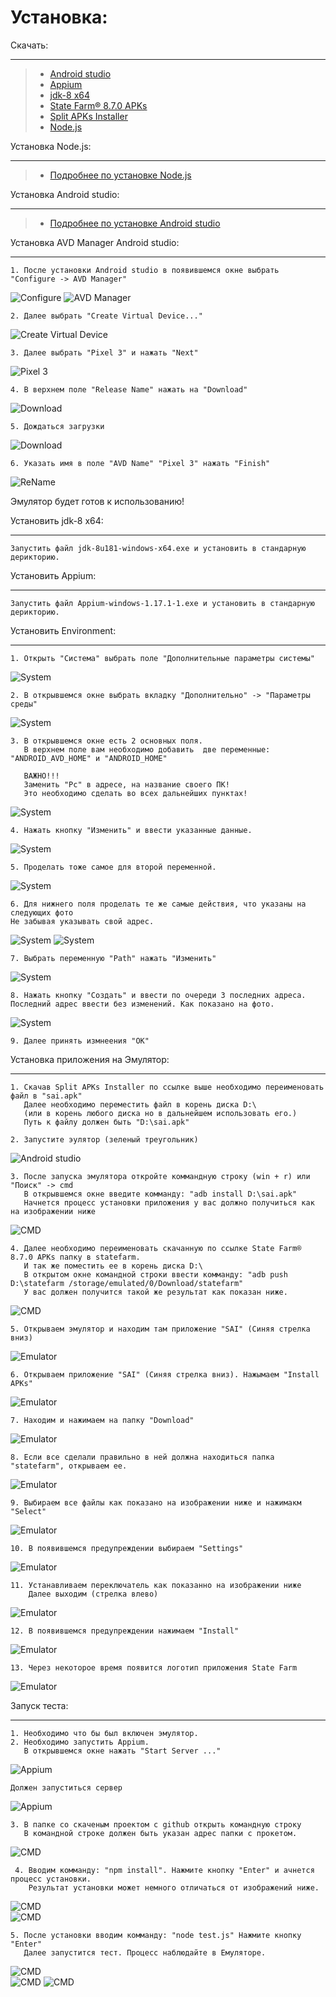 Установка:
========
Скачать:
________
> * [Android studio](http://webdesign.ru.net)
> * [Appium](https://github.com/appium/appium-desktop/releases/download/v1.17.1-1/Appium-windows-1.17.1-1.exe)
> * [jdk-8 x64](https://mega.nz/#!lgdHSAJB!YCLwj5De1pq7auhfCYNxfHQppqFRnz13JjKxPHln2pQ)
> * [State Farm® 8.7.0 APKs ](https://apkplz.net/download-app/com.statefarm.pocketagent)
> * [Split APKs Installer](https://apkplz.net/app/com.aefyr.sai)
> * [Node.js](https://nodejs.org/dist/v12.18.2/node-v12.18.2-x64.msi)

Установка Node.js:
________

> * [Подробнее по установке Node.js](https://zen.yandex.ru/media/id/5a16a1eee86a9e56a71cf8ef/kak-ustanovit-nodejs-i-npm-v-windows-5dc2915034808200b20fb55a?utm_source=serp)


Установка Android studio:
________
> * [Подробнее по установке Android studio](https://lumpics.ru/install-android-studio-on-computer/)


Установка AVD Manager Android studio:
________
    1. После установки Android studio в появившемся окне выбрать "Configure -> AVD Manager"

![Configure](https://i.ibb.co/0Z7j1w9/2020-07-20-15-58-56.png)
![AVD Manager](https://i.ibb.co/nBRn3cY/2020-07-20-16-00-18.png)

    2. Далее выбрать "Create Virtual Device..."

![Create Virtual Device](https://i.ibb.co/HNZJQ7Y/2020-07-20-16-02-05.png)

    3. Далее выбрать "Pixel 3" и нажать "Next"
    
![Pixel 3](https://i.ibb.co/sWLtVP2/2020-07-20-16-02-26.png)

    4. В верхнем поле "Release Name" нажать на "Download"
    
![Download](https://i.ibb.co/RSRSKt3/2020-07-20-16-02-45.png)

    5. Дождаться загрузки
    
![Download](https://i.ibb.co/NCV67Pp/2020-07-20-16-03-09.png)

    6. Указать имя в поле "AVD Name" "Pixel 3" нажать "Finish"
    
![ReName](https://i.ibb.co/tZx7xH2/2020-07-20-16-03-36.png)

Эмулятор будет готов к использованию!

Установить jdk-8 x64:
________

    Запустить файл jdk-8u181-windows-x64.exe и установить в стандарную дерикторию.
    
Установить Appium:
________

    Запустить файл Appium-windows-1.17.1-1.exe и установить в стандарную дерикторию.
    
Установить Environment:
________

    1. Открыть "Система" выбрать поле "Дополнительные параметры системы"

![System](https://i.ibb.co/NWmCKkg/2020-07-20-16-40-28.png)


    2. В открывшемся окне выбрать вкладку "Дополнительно" -> "Параметры среды" 

![System](https://i.ibb.co/wRPhNr8/image.png)

    3. В открывшемся окне есть 2 основных поля.  
       В верхнем поле вам необходимо добавить  две переменные: "ANDROID_AVD_HOME" и "ANDROID_HOME"
       
       ВАЖНО!!!
       Заменить "Pc" в адресе, на название своего ПК!
       Это необходимо сделать во всех дальнейших пунктах!

![System](https://i.ibb.co/fvYsdgG/1.png)

    4. Нажать кнопку "Изменить" и ввести указанные данные. 

![System](https://i.ibb.co/hFW1kF0/2.png)

    5. Проделать тоже самое для второй переменной. 

![System](https://i.ibb.co/RDPFqZz/3.png)

    6. Для нижнего поля проделать те же самые действия, что указаны на следующих фото 
    Не забывая указывать свой адрес.

![System](https://i.ibb.co/0cZQX7S/4.png)
![System](https://i.ibb.co/K9DGg3J/5.png)

    7. Выбрать переменную "Path" нажать "Изменить" 

![System](https://i.ibb.co/tB3QHQQ/6.png)

    8. Нажать кнопку "Создать" и ввести по очереди 3 последних адреса.
    Последний адрес ввести без изменений. Как показано на фото. 

![System](https://i.ibb.co/K5wbHrr/7.png)

    9. Далее принять измнеения "OK"
    
Установка приложения на Эмулятор:
________

    1. Скачав Split APKs Installer по ссылке выше необходимо переименовать файл в "sai.apk"
       Далее необходимо переместить файл в корень диска D:\ 
       (или в корень любого диска но в дальнейшем использовать его.)
       Путь к файлу должен быть "D:\sai.apk"
       
    2. Запустите эулятор (зеленый треугольник)
    
![Android studio](https://i.ibb.co/qd0fHkw/8.png)

    3. После запуска эмулятора откройте коммандную строку (win + r) или "Поиск" -> cmd
       В открывшемся окне введите комманду: "adb install D:\sai.apk" 
       Начнется процесс установки приложения у вас должно получиться как на изображении ниже
       
![CMD](https://i.ibb.co/DfjksBW/2020-07-20-17-37-19.png)

    4. Далее необходимо переименовать скачaнную по ссылке State Farm® 8.7.0 APKs папку в statefarm. 
       И так же поместить ее в корень диска D:\
       В открытом окне командной строки ввести комманду: "adb push D:\statefarm /storage/emulated/0/Download/statefarm"
       У вас должен получится такой же результат как показан ниже.
       
![CMD](https://i.ibb.co/2j8HH1f/2020-07-20-17-49-14.png)

    5. Открываем эмулятор и находим там приложение "SAI" (Синяя стрелка вниз)

![Emulator](https://i.ibb.co/Fq62SD0/2020-07-20-17-51-30.png)

    6. Открываем приложение "SAI" (Синяя стрелка вниз). Нажымаем "Install APKs"

![Emulator](https://i.ibb.co/XtKTPXj/2020-07-20-17-52-00.png)

    7. Находим и нажимаем на папку "Download"

![Emulator](https://i.ibb.co/MN83Ckw/2020-07-20-17-52-48.png)

    8. Если все сделали правильно в ней должна находиться папка "statefarm", открываем ее.

![Emulator](https://i.ibb.co/X3kyWCk/2020-07-20-17-53-01.png)

    9. Выбираем все файлы как показано на изображении ниже и нажимакм "Select" 

![Emulator](https://i.ibb.co/r5SHZ2b/2020-07-20-17-53-55.png)

    10. В появившемся предупреждении выбираем "Settings" 

![Emulator](https://i.ibb.co/q5CDtrg/2020-07-20-17-54-12.png)

    11. Устанавливаем переключатель как показанно на изображении ниже
        Далее выходим (стрелка влево)

![Emulator](https://i.ibb.co/RDWCyG0/2020-07-20-17-54-27.png)

    12. В появившемся предупреждении нажимаем "Install"

![Emulator](https://i.ibb.co/cL4HLm5/2020-07-20-17-54-37.png)

    13. Через некоторое время появится логотип приложения State Farm

![Emulator](https://i.ibb.co/Z6N2VYz/2020-07-20-17-55-17.png)

Запуск теста:
________

    1. Необходимо что бы был включен эмулятор.
    2. Необходимо запустить Appium.
       В открывшемся окне нажать "Start Server ..."

![Appium](https://i.ibb.co/4WTTvP9/2020-07-20-18-14-43.png)

    Должен запуститься сервер
    
![Appium](https://i.ibb.co/Rhsy0KQ/2020-07-20-18-15-05.png)

    3. В папке со скаченым проектом с github открыть командную строку
       В командной строке должен быть указан адрес папки с прокетом.
    
![CMD](https://i.ibb.co/8bYt831/2020-07-20-18-19-44.png)
 
     4. Вводим комманду: "npm install". Нажмите кнопку "Enter" и ачнется процесс установки.
        Результат установки может немного отличаться от изображений ниже.
     
![CMD](https://i.ibb.co/PmVPqND/2020-07-20-18-20-33.png)     
![CMD](https://i.ibb.co/jRVpgbG/2020-07-20-18-20-50.png)

    5. После установки вводим комманду: "node test.js" Нажмите кнопку "Enter"
       Далее запустится тест. Процесс наблюдайте в Емуляторе.
       
![CMD](https://i.ibb.co/QfwR2LR/2020-07-20-18-34-39.png)     
![CMD](https://i.ibb.co/DktF7wc/2020-07-20-18-35-18.png)
![CMD](https://i.ibb.co/nrb2Zs6/2020-07-20-18-35-43.png)

    